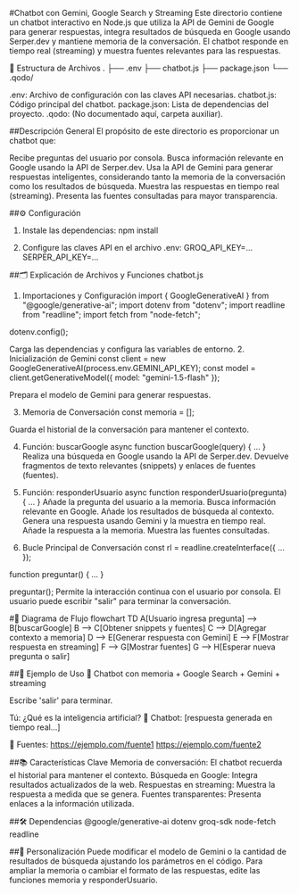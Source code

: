 #Chatbot con Gemini, Google Search y Streaming
Este directorio contiene un chatbot interactivo en Node.js que utiliza la API de Gemini de Google para generar respuestas, integra resultados de búsqueda en Google usando Serper.dev y mantiene memoria de la conversación. El chatbot responde en tiempo real (streaming) y muestra fuentes relevantes para las respuestas.

📁 Estructura de Archivos
.
├── .env
├── chatbot.js
├── package.json
└── .qodo/

.env: Archivo de configuración con las claves API necesarias.
chatbot.js: Código principal del chatbot.
package.json: Lista de dependencias del proyecto.
.qodo: (No documentado aquí, carpeta auxiliar).

##Descripción General
El propósito de este directorio es proporcionar un chatbot que:

Recibe preguntas del usuario por consola.
Busca información relevante en Google usando la API de Serper.dev.
Usa la API de Gemini para generar respuestas inteligentes, considerando tanto la memoria de la conversación como los resultados de búsqueda.
Muestra las respuestas en tiempo real (streaming).
Presenta las fuentes consultadas para mayor transparencia.

##⚙️ Configuración
1. Instale las dependencias:
npm install

2. Configure las claves API en el archivo .env:
GROQ_API_KEY=...
SERPER_API_KEY=...

##🗂️ Explicación de Archivos y Funciones
chatbot.js

1. Importaciones y Configuración
import { GoogleGenerativeAI } from "@google/generative-ai";
import dotenv from "dotenv";
import readline from "readline";
import fetch from "node-fetch";

dotenv.config();

Carga las dependencias y configura las variables de entorno.
2. Inicialización de Gemini
const client = new GoogleGenerativeAI(process.env.GEMINI_API_KEY);
const model = client.getGenerativeModel({ model: "gemini-1.5-flash" });

Prepara el modelo de Gemini para generar respuestas.

3. Memoria de Conversación
const memoria = [];

Guarda el historial de la conversación para mantener el contexto.

4. Función: buscarGoogle
async function buscarGoogle(query) { ... }
Realiza una búsqueda en Google usando la API de Serper.dev.
Devuelve fragmentos de texto relevantes (snippets) y enlaces de fuentes (fuentes).

5. Función: responderUsuario
async function responderUsuario(pregunta) { ... }
Añade la pregunta del usuario a la memoria.
Busca información relevante en Google.
Añade los resultados de búsqueda al contexto.
Genera una respuesta usando Gemini y la muestra en tiempo real.
Añade la respuesta a la memoria.
Muestra las fuentes consultadas.

6. Bucle Principal de Conversación
const rl = readline.createInterface({ ... });

function preguntar() { ... }

preguntar();
Permite la interacción continua con el usuario por consola.
El usuario puede escribir "salir" para terminar la conversación.

#🔑 Diagrama de Flujo
flowchart TD
    A[Usuario ingresa pregunta] --> B[buscarGoogle]
    B --> C[Obtener snippets y fuentes]
    C --> D[Agregar contexto a memoria]
    D --> E[Generar respuesta con Gemini]
    E --> F[Mostrar respuesta en streaming]
    F --> G[Mostrar fuentes]
    G --> H[Esperar nueva pregunta o salir]

##📝 Ejemplo de Uso
💬 Chatbot con memoria + Google Search + Gemini + streaming

Escribe 'salir' para terminar.

Tú: ¿Qué es la inteligencia artificial?
🤖 Chatbot: [respuesta generada en tiempo real...]

🔎 Fuentes:
https://ejemplo.com/fuente1
https://ejemplo.com/fuente2


##📚 Características Clave
Memoria de conversación: El chatbot recuerda el historial para mantener el contexto.
Búsqueda en Google: Integra resultados actualizados de la web.
Respuestas en streaming: Muestra la respuesta a medida que se genera.
Fuentes transparentes: Presenta enlaces a la información utilizada.

##🛠️ Dependencias
@google/generative-ai
dotenv
groq-sdk
node-fetch
readline


##🧩 Personalización
Puede modificar el modelo de Gemini o la cantidad de resultados de búsqueda ajustando los parámetros en el código.
Para ampliar la memoria o cambiar el formato de las respuestas, edite las funciones memoria y responderUsuario.